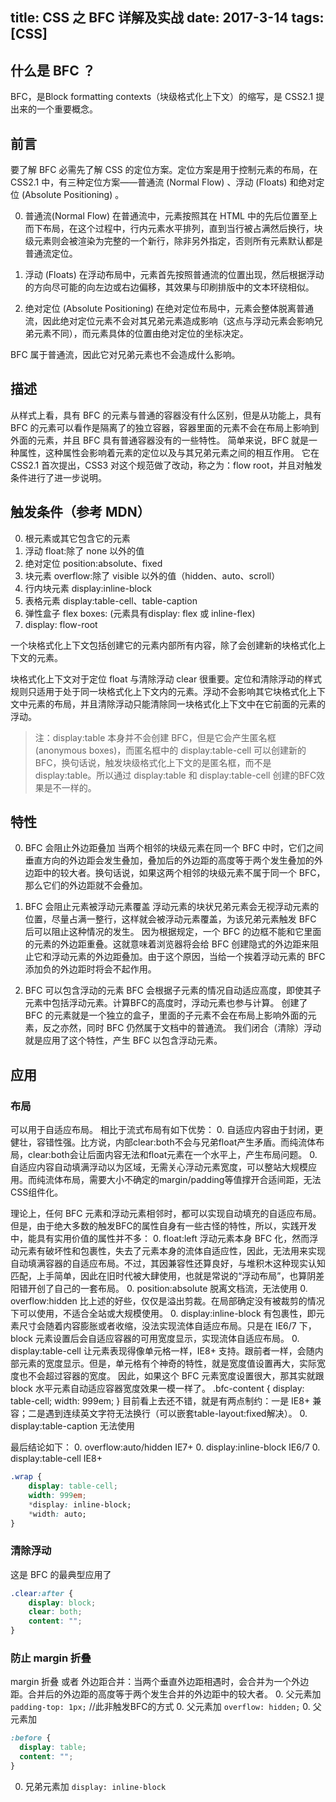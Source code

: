 title: CSS 之 BFC 详解及实战
date: 2017-3-14
tags: [CSS]
---
## 什么是 BFC ？
BFC，是Block formatting contexts（块级格式化上下文）的缩写，是 CSS2.1 提出来的一个重要概念。

## 前言
要了解 BFC 必需先了解 CSS 的定位方案。定位方案是用于控制元素的布局，在 CSS2.1 中，有三种定位方案——普通流 (Normal Flow) 、浮动 (Floats) 和绝对定位 (Absolute Positioning) 。

0. 普通流(Normal Flow)
在普通流中，元素按照其在 HTML 中的先后位置至上而下布局，在这个过程中，行内元素水平排列，直到当行被占满然后换行，块级元素则会被渲染为完整的一个新行，除非另外指定，否则所有元素默认都是普通流定位。

0. 浮动 (Floats)
在浮动布局中，元素首先按照普通流的位置出现，然后根据浮动的方向尽可能的向左边或右边偏移，其效果与印刷排版中的文本环绕相似。

0. 绝对定位 (Absolute Positioning)
在绝对定位布局中，元素会整体脱离普通流，因此绝对定位元素不会对其兄弟元素造成影响（这点与浮动元素会影响兄弟元素不同），而元素具体的位置由绝对定位的坐标决定。

BFC 属于普通流，因此它对兄弟元素也不会造成什么影响。

## 描述

从样式上看，具有 BFC 的元素与普通的容器没有什么区别，但是从功能上，具有 BFC 的元素可以看作是隔离了的独立容器，容器里面的元素不会在布局上影响到外面的元素，并且 BFC 具有普通容器没有的一些特性。
简单来说，BFC 就是一种属性，这种属性会影响着元素的定位以及与其兄弟元素之间的相互作用。
它在 CSS2.1 首次提出，CSS3 对这个规范做了改动，称之为：flow root，并且对触发条件进行了进一步说明。

## 触发条件（参考 MDN）
0. 根元素或其它包含它的元素
0. 浮动 float:除了 none 以外的值
0. 绝对定位 position:absolute、fixed
0. 块元素 overflow:除了 visible 以外的值（hidden、auto、scroll）
0. 行内块元素 display:inline-block
0. 表格元素 display:table-cell、table-caption
0. 弹性盒子 flex boxes: (元素具有display: flex 或 inline-flex)
0. display: flow-root

一个块格式化上下文包括创建它的元素内部所有内容，除了会创建新的块格式化上下文的元素。

块格式化上下文对于定位 float 与清除浮动 clear 很重要。定位和清除浮动的样式规则只适用于处于同一块格式化上下文内的元素。浮动不会影响其它块格式化上下文中元素的布局，并且清除浮动只能清除同一块格式化上下文中在它前面的元素的浮动。

> 注：display:table 本身并不会创建 BFC，但是它会产生匿名框(anonymous boxes)，而匿名框中的 display:table-cell 可以创建新的BFC，换句话说，触发块级格式化上下文的是匿名框，而不是 display:table。所以通过 display:table 和 display:table-cell 创建的BFC效果是不一样的。

## 特性
0. BFC 会阻止外边距叠加
当两个相邻的块级元素在同一个 BFC 中时，它们之间垂直方向的外边距会发生叠加，叠加后的外边距的高度等于两个发生叠加的外边距中的较大者。换句话说，如果这两个相邻的块级元素不属于同一个 BFC，那么它们的外边距就不会叠加。

0. BFC 会阻止元素被浮动元素覆盖
浮动元素的块状兄弟元素会无视浮动元素的位置，尽量占满一整行，这样就会被浮动元素覆盖，为该兄弟元素触发 BFC 后可以阻止这种情况的发生。
因为根据规定，一个 BFC 的边框不能和它里面的元素的外边距重叠。这就意味着浏览器将会给 BFC 创建隐式的外边距来阻止它和浮动元素的外边距叠加。由于这个原因，当给一个挨着浮动元素的 BFC 添加负的外边距时将会不起作用。

0. BFC 可以包含浮动的元素
BFC 会根据子元素的情况自动适应高度，即使其子元素中包括浮动元素。计算BFC的高度时，浮动元素也参与计算。
创建了 BFC 的元素就是一个独立的盒子，里面的子元素不会在布局上影响外面的元素，反之亦然，同时 BFC 仍然属于文档中的普通流。
我们闭合（清除）浮动就是应用了这个特性，产生 BFC 以包含浮动元素。

## 应用

### 布局
可以用于自适应布局。
相比于流式布局有如下优势：
0. 自适应内容由于封闭，更健壮，容错性强。比方说，内部clear:both不会与兄弟float产生矛盾。而纯流体布局，clear:both会让后面内容无法和float元素在一个水平上，产生布局问题。
0. 自适应内容自动填满浮动以为区域，无需关心浮动元素宽度，可以整站大规模应用。而纯流体布局，需要大小不确定的margin/padding等值撑开合适间距，无法CSS组件化。

理论上，任何 BFC 元素和浮动元素相邻时，都可以实现自动填充的自适应布局。
但是，由于绝大多数的触发BFC的属性自身有一些古怪的特性，所以，实践开发中，能具有实用价值的属性并不多：
0. float:left 浮动元素本身 BFC 化，然而浮动元素有破坏性和包裹性，失去了元素本身的流体自适应性，因此，无法用来实现自动填满容器的自适应布局。不过，其因兼容性还算良好，与堆积木这种现实认知匹配，上手简单，因此在旧时代被大肆使用，也就是常说的“浮动布局”，也算阴差阳错开创了自己的一套布局。
0. position:absolute 脱离文档流，无法使用
0. overflow:hidden 比上述的好些，仅仅是溢出剪裁。在局部确定没有被裁剪的情况下可以使用，不适合全站或大规模使用。
0. display:inline-block 有包裹性，即元素尺寸会随着内容膨胀或者收缩，没法实现流体自适应布局。只是在 IE6/7 下，block 元素设置后会自适应容器的可用宽度显示，实现流体自适应布局。
0. display:table-cell 让元素表现得像单元格一样，IE8+ 支持。跟前者一样，会随内部元素的宽度显示。但是，单元格有个神奇的特性，就是宽度值设置再大，实际宽度也不会超过容器的宽度。
    因此，如果这个 BFC 元素宽度设置很大，那其实就跟 block 水平元素自动适应容器宽度效果一模一样了。
    .bfc-content {
        display: table-cell; width: 999em;
    }
    目前看上去还不错，就是有两点制约：一是 IE8+ 兼容；二是遇到连续英文字符无法换行（可以嵌套table-layout:fixed解决）。
0. display:table-caption 无法使用

最后结论如下：
0. overflow:auto/hidden IE7+
0. display:inline-block IE6/7
0. display:table-cell IE8+
```css
.wrap {
    display: table-cell;
    width: 999em;
    *display: inline-block;
    *width: auto;
}
```
### 清除浮动
这是 BFC 的最典型应用了
```css
.clear:after {
    display: block;
    clear: both;
    content: "";
}
```

### 防止 margin 折叠
margin 折叠 或者 外边距合并：当两个垂直外边距相遇时，会合并为一个外边距。合并后的外边距的高度等于两个发生合并的外边距中的较大者。
0. 父元素加 `padding-top: 1px;` //此非触发BFC的方式
0. 父元素加 `overflow: hidden;`
0. 父元素加
```css
:before {
  display: table;
  content: "";
}
```
0. 兄弟元素加 `display: inline-block`
